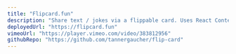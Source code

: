 ```yaml
---
title: "Flipcard.fun"
description: "Share text / jokes via a flippable card. Uses React Context for lightweight state management, React Spring animation, serverless lambda functions with Netlify Functions, JWT authentication, MongoDB Atlas cloud database."
deployedUrl: "https://flipcard.fun"
vimeoUrl: "https://player.vimeo.com/video/383812956"
githubRepo: "https://github.com/tannergaucher/flip-card"
---
```

